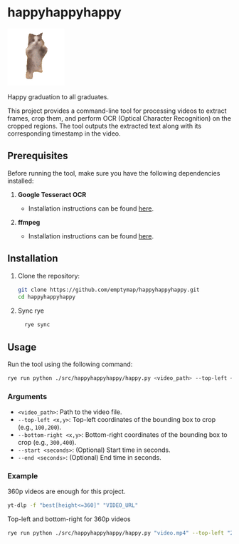 # happyhappyhappy

[![happy-cat](./assets/happy-cat.gif)](https://www.youtube.com/watch?v=dMZ7_yTILS8)

Happy graduation to all graduates.

This project provides a command-line tool for processing videos to extract frames, crop them, and perform OCR (Optical Character Recognition) on the cropped regions. The tool outputs the extracted text along with its corresponding timestamp in the video.

## Prerequisites

Before running the tool, make sure you have the following dependencies installed:

1. **Google Tesseract OCR**

   - Installation instructions can be found [here](https://github.com/tesseract-ocr/tesseract).

2. **ffmpeg**
   - Installation instructions can be found [here](https://ffmpeg.org/download.html).

## Installation

1. Clone the repository:

   ```bash
   git clone https://github.com/emptymap/happyhappyhappy.git
   cd happyhappyhappy
   ```

2. Sync rye
   ```bash
	 rye sync
	 ```

## Usage

Run the tool using the following command:

```bash
rye run python ./src/happyhappyhappy/happy.py <video_path> --top-left <x,y> --bottom-right <x,y> [--start <seconds>] [--end <seconds>]
```

### Arguments

- `<video_path>`: Path to the video file.
- `--top-left <x,y>`: Top-left coordinates of the bounding box to crop (e.g., `100,200`).
- `--bottom-right <x,y>`: Bottom-right coordinates of the bounding box to crop (e.g., `300,400`).
- `--start <seconds>`: (Optional) Start time in seconds.
- `--end <seconds>`: (Optional) End time in seconds.

### Example

360p videos are enough for this project.
```bash
yt-dlp -f "best[height<=360]" "VIDEO_URL"
```

Top-left and bottom-right for 360p videos
```bash
rye run python ./src/happyhappyhappy/happy.py "video.mp4" --top-left "205,270" --bottom-right "640,310"
```

